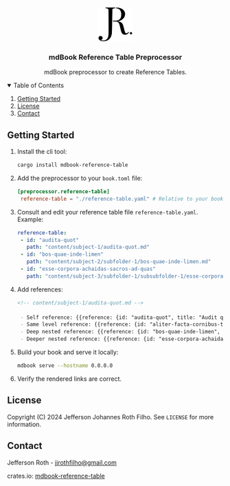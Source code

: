 <!-- PROJECT LOGO -->
<br />
<p align="center">
  <a href="https://github.com/jeffersonroth/mdbook-environment">
    <img src="https://raw.githubusercontent.com/jeffersonroth/common-assets/main/assets/images/logo.svg" alt="Logo" width="80" height="80">
  </a>

  <h3 align="center">mdBook Reference Table Preprocessor</h3>

  <p align="center">
    mdBook preprocessor to create Reference Tables.
  </p>
</p>

<!-- TABLE OF CONTENTS -->
<details open="open">
  <summary>Table of Contents</summary>
  <ol>
    <li><a href="#getting-started">Getting Started</a></li>
    <li><a href="#license">License</a></li>
    <li><a href="#contact">Contact</a></li>
  </ol>
</details>

<!-- GETTING STARTED -->

## Getting Started

1. Install the cli tool:

   ```sh
   cargo install mdbook-reference-table
   ```

2. Add the preprocessor to your `book.toml` file:

   ```toml
   [preprocessor.reference-table]
    reference-table = "./reference-table.yaml" # Relative to your book.toml
   ```

3. Consult and edit your reference table file `reference-table.yaml`. Example:
   
   ```yaml
   reference-table:
    - id: "audita-quot"
      path: "content/subject-1/audita-quot.md"
    - id: "bos-quae-inde-limen"
      path: "content/subject-2/subfolder-1/bos-quae-inde-limen.md"
    - id: "esse-corpora-achaidas-sacros-ad-quas"
      path: "content/subject-3/subfolder-1/subsubfolder-1/esse-corpora-achaidas-sacros-ad-quas.md"
   ```

4. Add references:

   ```markdown
   <!-- content/subject-1/audita-quot.md -->

    - Self reference: {{reference: {id: "audita-quot", title: "Audit quot"}}}.
    - Same level reference: {{reference: {id: "aliter-facta-cornibus-tandem", title: "Aliter facta cornibus tandem"}}}.
    - Deep nested reference: {{reference: {id: "bos-quae-inde-limen", title: "Bos quae inde lime"}}}.
    - Deeper nested reference: {{reference: {id: "esse-corpora-achaidas-sacros-ad-quas", title: "Esse corpora Achaidas sacros ad quas"}}}.
   ```

5. Build your book and serve it locally:

   ```sh
   mdbook serve --hostname 0.0.0.0
   ```

6. Verify the rendered links are correct.

<!-- LICENSE -->

## License

Copyright (C) 2024 Jefferson Johannes Roth Filho. See `LICENSE` for more information.

<!-- CONTACT -->

## Contact

Jefferson Roth - <jjrothfilho@gmail.com>

crates.io: [mdbook-reference-table](https://crates.io/crates/mdbook-reference-table)
